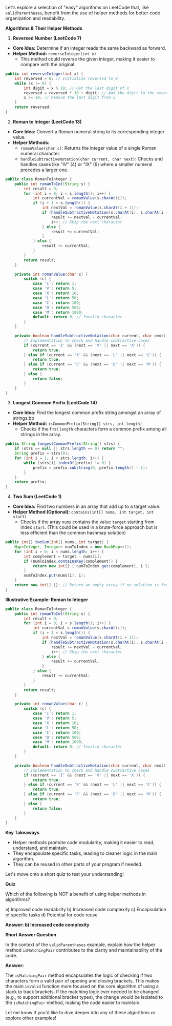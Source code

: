 Let's explore a selection of "easy" algorithms on LeetCode that, like `validParentheses`, benefit from the use of helper methods for better code organization and readability.

**Algorithms & Their Helper Methods**

1. **Reversed Number (LeetCode 7)**
* **Core Idea:** Determine if an integer reads the same backward as forward.
* **Helper Method:** `reverseInteger(int x)`
   * This method could reverse the given integer, making it easier to compare with the original.
```java
public int reverseInteger(int x) {
    int reversed = 0; // Initialize reversed to 0
    while (x != 0) {
        int digit = x % 10; // Get the last digit of x  
        reversed = reversed * 10 + digit; // Add the digit to the reversed number
        x /= 10; // Remove the last digit from x    
    }
    return reversed;
}
```
   
2. **Roman to Integer (LeetCode 13)**

* **Core Idea:** Convert a Roman numeral string to its corresponding integer value.
* **Helper Methods:**
   * `romanValue(char c)`: Returns the integer value of a single Roman numeral character.
   * `handleSubtractiveNotation(char current, char next)`: Checks and handles cases like "IV" (4) or "IX" (9) where a smaller numeral precedes a larger one.

```java
public class RomanToInteger {
    public int romanToInt(String s) {
        int result = 0;
        for (int i = 0; i < s.length(); i++) {
            int currentVal = romanValue(s.charAt(i));
            if (i + 1 < s.length()) {
                int nextVal = romanValue(s.charAt(i + 1));
                if (handleSubtractiveNotation(s.charAt(i), s.charAt(i + 1))) {
                    result += nextVal - currentVal; 
                    i++; // Skip the next character
                } else {
                    result += currentVal;
                }
            } else {
                result += currentVal;
            }
        }   
        return result;
    }

    private int romanValue(char c) {
        switch (c) {
            case 'I': return 1;
            case 'V': return 5;
            case 'X': return 10;
            case 'L': return 50;
            case 'C': return 100;
            case 'D': return 500;
            case 'M': return 1000;
            default: return 0; // Invalid character
        }
    }

    private boolean handleSubtractiveNotation(char current, char next) {
        // Implementation to check and handle subtractive cases
        if (current == 'I' && (next == 'V' || next == 'X')) {
            return true;
        } else if (current == 'X' && (next == 'L' || next == 'C')) {
            return true;
        } else if (current == 'C' && (next == 'D' || next == 'M')) {
            return true;
        } else {
            return false;
        }
    }
}
``` 

3. **Longest Common Prefix (LeetCode 14)**

* **Core Idea:** Find the longest common prefix string amongst an array of strings.bb
* **Helper Method:** `isCommonPrefix(String[] strs, int length)`
   * Checks if the first `length` characters form a common prefix among all strings in the array.

```java
public String longestCommonPrefix(String[] strs) {
    if (strs == null || strs.length == 0) return "";
    String prefix = strs[0];
    for (int i = 1; i < strs.length; i++) {
        while (strs[i].indexOf(prefix) != 0) {
            prefix = prefix.substring(0, prefix.length() - 1);  
        }
    }
    return prefix;
}
```

4. **Two Sum (LeetCode 1)**

* **Core Idea:** Find two numbers in an array that add up to a target value.
* **Helper Method (Optional):** `contains(int[] nums, int target, int start)`
   * Checks if the array `nums` contains the value `target` starting from index `start`. (This could be used in a brute-force approach but is less efficient than the common hashmap solution)          
```java
public int[] twoSum(int[] nums, int target) {
    Map<Integer, Integer> numToIndex = new HashMap<>();
    for (int i = 0; i < nums.length; i++) {
        int complement = target - nums[i];
        if (numToIndex.containsKey(complement)) {
            return new int[] { numToIndex.get(complement), i };
        }
        numToIndex.put(nums[i], i); 
    }
    return new int[] {}; // Return an empty array if no solution is found
}
``` 


**Illustrative Example: Roman to Integer**

```java
public class RomanToInteger {
    public int romanToInt(String s) {
        int result = 0;
        for (int i = 0; i < s.length(); i++) {
            int currentVal = romanValue(s.charAt(i));
            if (i + 1 < s.length()) {
                int nextVal = romanValue(s.charAt(i + 1));
                if (handleSubtractiveNotation(s.charAt(i), s.charAt(i + 1))) {
                    result += nextVal - currentVal;
                    i++; // Skip the next character
                } else {
                    result += currentVal;
                }
            } else {
                result += currentVal;
            }
        }
        return result;
    }

    private int romanValue(char c) {
        switch (c) {
            case 'I': return 1;
            case 'V': return 5;
            case 'X': return 10;
            case 'L': return 50;
            case 'C': return 100;
            case 'D': return 500;
            case 'M': return 1000;
            default: return 0; // Invalid character
        }
    }

    private boolean handleSubtractiveNotation(char current, char next) {
        // Implementation to check and handle subtractive cases
        if (current == 'I' && (next == 'V' || next == 'X')) {
            return true;
        } else if (current == 'X' && (next == 'L' || next == 'C')) {
            return true;
        } else if (current == 'C' && (next == 'D' || next == 'M')) {
            return true;
        } else {
            return false;
        }
    }
}
```

**Key Takeaways**

* Helper methods promote code modularity, making it easier to read, understand, and maintain.
* They encapsulate specific tasks, leading to cleaner logic in the main algorithm.
* They can be reused in other parts of your program if needed.

Let's move onto a short quiz to test your understanding!

**Quiz**

Which of the following is NOT a benefit of using helper methods in algorithms?

a) Improved code readability
b) Increased code complexity
c) Encapsulation of specific tasks
d) Potential for code reuse

**Answer: b) Increased code complexity**

**Short Answer Question**

In the context of the `validParentheses` example, explain how the helper method `isMatchingPair` contributes to the clarity and maintainability of the code.

**Answer:**

The `isMatchingPair` method encapsulates the logic of checking if two characters form a valid pair of opening and closing brackets. This makes the main `isValid` function more focused on the core algorithm of using a stack to track brackets. If the matching logic ever needed to be changed (e.g., to support additional bracket types), the change would be isolated to the `isMatchingPair` method, making the code easier to maintain. 

Let me know if you'd like to dive deeper into any of these algorithms or explore other examples! 
